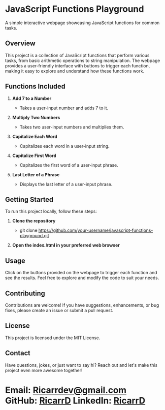 # JavaScript Functions Playground

A simple interactive webpage showcasing JavaScript functions for common tasks.

## Overview

This project is a collection of JavaScript functions that perform various tasks, from basic arithmetic operations to string manipulation. The webpage provides a user-friendly interface with buttons to trigger each function, making it easy to explore and understand how these functions work.

## Functions Included

1. **Add 7 to a Number**
   - Takes a user-input number and adds 7 to it.

2. **Multiply Two Numbers**
   - Takes two user-input numbers and multiplies them.

3. **Capitalize Each Word**
   - Capitalizes each word in a user-input string.

4. **Capitalize First Word**
   - Capitalizes the first word of a user-input phrase.

5. **Last Letter of a Phrase**
   - Displays the last letter of a user-input phrase.

## Getting Started

To run this project locally, follow these steps:

1. **Clone the repository**
   - git clone https://github.com/your-username/javascript-functions-playground.git

2. **Open the index.html in your preferred web browser**

## Usage

Click on the buttons provided on the webpage to trigger each function and see the results. Feel free to explore and modify the code to suit your needs.

## Contributing

Contributions are welcome! If you have suggestions, enhancements, or bug fixes, please create an issue or submit a pull request.

## License

This project is licensed under the MIT License.

## Contact

Have questions, jokes, or just want to say hi? Reach out and let's make this project even more awesome together!

Email: [Ricarrdev@gmail.com](mailto:ricarrdev@gmail.com)
GitHub: [RicarrD](https://github.com/RicarrD)
LinkedIn: [RicarrD](https://www.linkedin.com/in/ricarrd/)
=======
